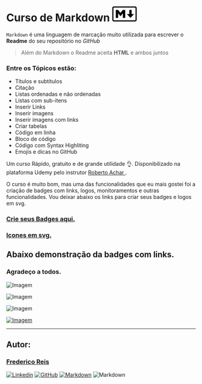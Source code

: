 # Curso de Markdown ![Mark](assets/mark.png)

`Markdown` é uma linguagem de marcação muito utilizada para escrever o __Readme__ do seu repositório no _GitHub_
 > Além do Markdown o Readme aceita __HTML__ e ambos juntos

### Entre os Tópicos estão:

* Títulos e subtítulos
* Citação
* Listas ordenadas e não ordenadas
* Listas com sub-itens
* Inserir Links
* Inserir imagens 
* Inserir imagens com links
* Criar tabelas
* Código em linha
* Bloco de código
* Código com Syntax Highliting
* Emojis e dicas no GitHub


Um curso Rápido, gratuito e de grande utilidade 👌. 
Disponibilizado na plataforma Udemy pelo instrutor 
[Roberto Achar
](https://www.udemy.com/user/roberto-achar/).

O curso é muito bom, mas uma das funcionalidades que eu mais gostei foi a criação de badges com links, logos, monitoramentos e outras funcionalidades. Vou deixar abaixo os links para criar seus badges e logos em svg.

### [**Crie seus Badges aqui.**](https://shields.io/category/social)

### [**Icones em svg.**](https://shields.io/category/social)

## Abaixo demonstração da badges com links.

### Agradeço a todos.

![Imagem](https://img.shields.io/github/followers/Fred-Reis?style=social)

![Imagem](https://img.shields.io/badge/ReactNative-v_0.60-61DAFB?logo=react)

![Imagem](https://img.shields.io/badge/Yarn-v_1.22.4-2C8EBB?logo=Yarn)

[![Imagem](https://img.shields.io/badge/Node-v_12.13.1-339933?logo=node.js)](https://nodejs.org/en/)

---
## Autor:

### [Frederico Reis](https://github.com/Fred-Reis)

[![Linkedin](https://img.shields.io/badge/LinkedIn-Frederico_Reis-0077B5?logo=linkedin)](https://www.linkedin.com/in/frederico-reis-dev/ "Frederico Reis")
[![GitHub](https://img.shields.io/badge/Meu_Perfil-GitHub-000?logo=github)](https://github.com/Fred-Reis "Frederico Reis")
[![Markdown](https://img.shields.io/badge/Curso-Aprenda_Markdown-EC5252?logo=udemy)](https://www.udemy.com/share/101vTQ/) 
![Markdown](https://img.shields.io/badge/>-Markdown-000000?logo=Markdown)





